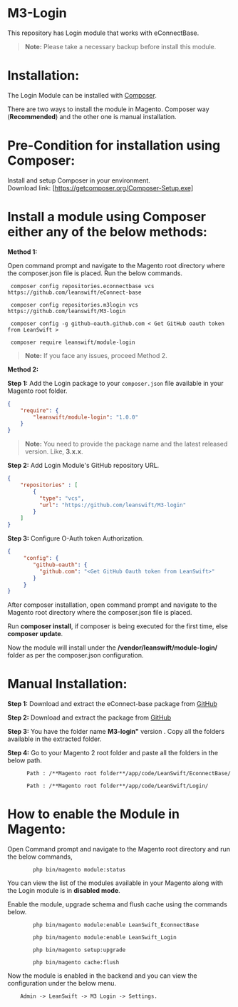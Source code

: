 # M3-Login

This repository has Login module that works with eConnectBase.

> **Note:** Please take a necessary backup before install this module.

# Installation:

The Login Module can be installed with [Composer](https://getcomposer.org/).

There are two ways to install the module in Magento. Composer way (**Recommended**) and the other one is manual
installation.

# Pre-Condition for installation using Composer:

Install and setup Composer in your environment.                                                  
Download link: [https://getcomposer.org/Composer-Setup.exe]

# Install a module using Composer either any of the below methods:

**Method 1:**

Open command prompt and navigate to the Magento root directory where the composer.json file is placed. Run the below
commands.

     composer config repositories.econnectbase vcs https://github.com/leanswift/eConnect-base

     composer config repositories.m3login vcs https://github.com/leanswift/M3-login
  
     composer config -g github-oauth.github.com < Get GitHub oauth token from LeanSwift >
  
     composer require leanswift/module-login

> **Note:** If you face any issues, proceed Method 2.

**Method 2:**

**Step 1:** Add the Login package to your `composer.json` file available in your Magento root folder.

```json
{
    "require": {
        "leanswift/module-login": "1.0.0"
    }
}
```

> **Note:** You need to provide the package name and the latest released version. Like, **3.x.x**.

**Step 2:** Add Login Module's GitHub repository URL.

```json
{
    "repositories" : [
        {
          "type": "vcs",
          "url": "https://github.com/leanswift/M3-login"
        }
    ]
}
```

**Step 3:** Configure O-Auth token Authorization.

```json
{
     "config": {
        "github-oauth": {
          "github.com": "<Get GitHub Oauth token from LeanSwift>"
        }
     }
}
```

After composer installation, open command prompt and navigate to the Magento root directory where the composer.json file
is placed.

Run **composer install**, if composer is being executed for the first time, else **composer update**.

Now the module will install under the **/vendor/leanswift/module-login/** folder as per the composer.json configuration.

# Manual Installation:

**Step 1:** Download and extract the eConnect-base package from [GitHub](https://github.com/leanswift/eConnect-base)

**Step 2:** Download and extract the package from [GitHub](https://github.com/leanswift/M3-login)

**Step 3:**  You have the folder name **M3-login"** version . Copy all the folders available in the extracted folder.

**Step 4:** Go to your Magento 2 root folder and paste all the folders in the below path.

          Path : /**Magento root folder**/app/code/LeanSwift/EconnectBase/ 
   
          Path : /**Magento root folder**/app/code/LeanSwift/Login/ 

# How to enable the Module in Magento:

Open Command prompt and navigate to the Magento root directory and run the below commands,

            php bin/magento module:status 

You can view the list of the modules available in your Magento along with the Login module is in **disabled mode**.

Enable the module, upgrade schema and flush cache using the commands below.

            php bin/magento module:enable LeanSwift_EconnectBase
  
            php bin/magento module:enable LeanSwift_Login
             
            php bin/magento setup:upgrade 
            
            php bin/magento cache:flush

Now the module is enabled in the backend and you can view the configuration under the below menu.

        Admin -> LeanSwift -> M3 Login -> Settings.
